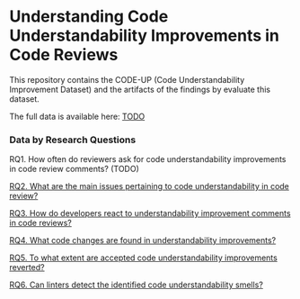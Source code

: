 # Understanding Code Understandability Improvements in Code Reviews

This repository contains the CODE-UP (Code Understandability Improvement Dataset) and the artifacts of the findings by evaluate this dataset.

The full data is available here: [TODO]()

### Data by Research Questions

RQ1. How often do reviewers ask for code understandability improvements in code review comments? (TODO)

[RQ2. What are the main issues pertaining to code understandability in code review?](RQ2.md)

[RQ3. How do developers react to understandability improvement comments in code reviews?](RQ3.md)

[RQ4. What code changes are found in understandability improvements?](RQ4.md)

[RQ5. To what extent are accepted code understandability improvements reverted?](RQ5.md)

[RQ6. Can linters detect the identified code understandability smells?](RQ6.md)